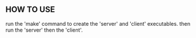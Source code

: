 

## HOW TO USE
run the 'make' command to create the 'server' and 'client' executables.
then run the 'server' then the 'client'.
